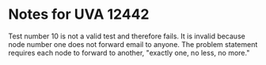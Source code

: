 # Notes for UVA 12442

Test number 10 is not a valid test and therefore fails.  It is invalid because
node number one does not forward email to anyone.  The problem statement
requires each node to forward to another, "exactly one, no less, no more."
